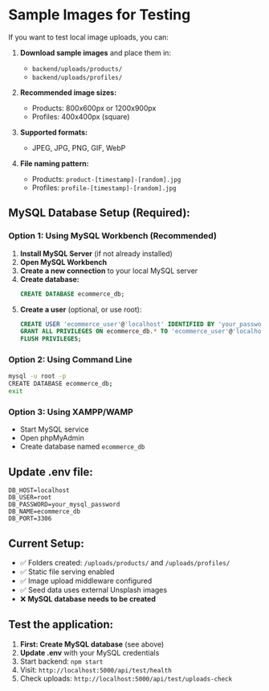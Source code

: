 # Sample Images for Testing

If you want to test local image uploads, you can:

1. **Download sample images** and place them in:
   - `backend/uploads/products/`
   - `backend/uploads/profiles/`

2. **Recommended image sizes:**
   - Products: 800x600px or 1200x900px
   - Profiles: 400x400px (square)

3. **Supported formats:**
   - JPEG, JPG, PNG, GIF, WebP

4. **File naming pattern:**
   - Products: `product-[timestamp]-[random].jpg`
   - Profiles: `profile-[timestamp]-[random].jpg`

## MySQL Database Setup (Required):

### Option 1: Using MySQL Workbench (Recommended)
1. **Install MySQL Server** (if not already installed)
2. **Open MySQL Workbench**
3. **Create a new connection** to your local MySQL server
4. **Create database:**
   ```sql
   CREATE DATABASE ecommerce_db;
   ```
5. **Create a user** (optional, or use root):
   ```sql
   CREATE USER 'ecommerce_user'@'localhost' IDENTIFIED BY 'your_password';
   GRANT ALL PRIVILEGES ON ecommerce_db.* TO 'ecommerce_user'@'localhost';
   FLUSH PRIVILEGES;
   ```

### Option 2: Using Command Line
```bash
mysql -u root -p
CREATE DATABASE ecommerce_db;
exit
```

### Option 3: Using XAMPP/WAMP
- Start MySQL service
- Open phpMyAdmin
- Create database named `ecommerce_db`

## Update .env file:
```
DB_HOST=localhost
DB_USER=root
DB_PASSWORD=your_mysql_password
DB_NAME=ecommerce_db
DB_PORT=3306
```

## Current Setup:
- ✅ Folders created: `/uploads/products/` and `/uploads/profiles/`
- ✅ Static file serving enabled
- ✅ Image upload middleware configured
- ✅ Seed data uses external Unsplash images
- ❌ **MySQL database needs to be created**

## Test the application:
1. **First: Create MySQL database** (see above)
2. **Update .env** with your MySQL credentials
3. Start backend: `npm start`
4. Visit: `http://localhost:5000/api/test/health`
5. Check uploads: `http://localhost:5000/api/test/uploads-check`
